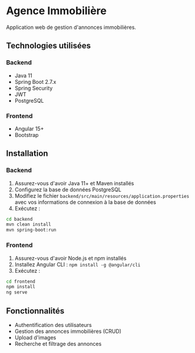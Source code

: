 # Agence Immobilière

Application web de gestion d'annonces immobilières.

## Technologies utilisées

### Backend
- Java 11
- Spring Boot 2.7.x
- Spring Security
- JWT
- PostgreSQL

### Frontend
- Angular 15+
- Bootstrap

## Installation

### Backend

1. Assurez-vous d'avoir Java 11+ et Maven installés
2. Configurez la base de données PostgreSQL
3. Modifiez le fichier `backend/src/main/resources/application.properties` avec vos informations de connexion à la base de données
4. Exécutez :
```bash
cd backend
mvn clean install
mvn spring-boot:run
```

### Frontend

1. Assurez-vous d'avoir Node.js et npm installés
2. Installez Angular CLI : `npm install -g @angular/cli`
3. Exécutez :
```bash
cd frontend
npm install
ng serve
```

## Fonctionnalités

- Authentification des utilisateurs
- Gestion des annonces immobilières (CRUD)
- Upload d'images
- Recherche et filtrage des annonces


